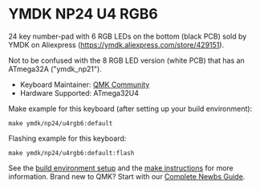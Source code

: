 # YMDK NP24 U4 RGB6

24 key number-pad with 6 RGB LEDs on the bottom (black PCB) sold by YMDK on Aliexpress (https://ymdk.aliexpress.com/store/429151).

Not to be confused with the 8 RGB LED version (white PCB) that has an ATmega32A ("ymdk_np21").

* Keyboard Maintainer: [QMK Community](https://github.com/qmk)
* Hardware Supported: ATmega32U4

Make example for this keyboard (after setting up your build environment):

    make ymdk/np24/u4rgb6:default

Flashing example for this keyboard:

    make ymdk/np24/u4rgb6:default:flash

See the [build environment setup](https://docs.qmk.fm/#/getting_started_build_tools) and the [make instructions](https://docs.qmk.fm/#/getting_started_make_guide) for more information. Brand new to QMK? Start with our [Complete Newbs Guide](https://docs.qmk.fm/#/newbs).
